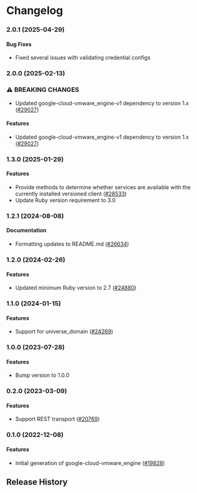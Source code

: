 # Changelog

### 2.0.1 (2025-04-29)

#### Bug Fixes

* Fixed several issues with validating credential configs 

### 2.0.0 (2025-02-13)

### ⚠ BREAKING CHANGES

* Updated google-cloud-vmware_engine-v1 dependency to version 1.x ([#29027](https://github.com/googleapis/google-cloud-ruby/issues/29027))

#### Features

* Updated google-cloud-vmware_engine-v1 dependency to version 1.x ([#29027](https://github.com/googleapis/google-cloud-ruby/issues/29027)) 

### 1.3.0 (2025-01-29)

#### Features

* Provide methods to determine whether services are available with the currently installed versioned client ([#28533](https://github.com/googleapis/google-cloud-ruby/issues/28533)) 
* Update Ruby version requirement to 3.0 

### 1.2.1 (2024-08-08)

#### Documentation

* Formatting updates to README.md ([#26634](https://github.com/googleapis/google-cloud-ruby/issues/26634)) 

### 1.2.0 (2024-02-26)

#### Features

* Updated minimum Ruby version to 2.7 ([#24880](https://github.com/googleapis/google-cloud-ruby/issues/24880)) 

### 1.1.0 (2024-01-15)

#### Features

* Support for universe_domain ([#24269](https://github.com/googleapis/google-cloud-ruby/issues/24269)) 

### 1.0.0 (2023-07-28)

#### Features

* Bump version to 1.0.0 

### 0.2.0 (2023-03-09)

#### Features

* Support REST transport ([#20769](https://github.com/googleapis/google-cloud-ruby/issues/20769)) 

### 0.1.0 (2022-12-08)

#### Features

* Initial generation of google-cloud-vmware_engine ([#19828](https://github.com/googleapis/google-cloud-ruby/issues/19828)) 

## Release History
